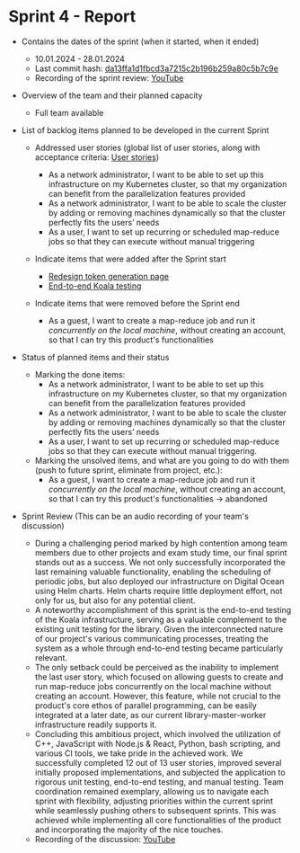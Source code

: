 # Sprint 4 - Report

- Contains the dates of the sprint (when it started, when it ended)
    - 10.01.2024 - 28.01.2024
    - Last commit hash: [da13ffa1d1fbcd3a7215c2b196b259a80c5b7c9e](https://github.com/inginerie-software-2023-2024/proiect-inginerie-software-shark-rockets/commit/da13ffa1d1fbcd3a7215c2b196b259a80c5b7c9e)
    - Recording of the sprint review: [YouTube](https://youtu.be/BunA39FKX0U)
- Overview of the team and their planned capacity
    - Full team available
- List of backlog items planned to be developed in the current Sprint
    - Addressed user stories (global list of user stories, along with acceptance criteria: [User stories](user_stories.md))
        - As a network administrator, I want to be able to set up this infrastructure on my Kubernetes cluster, so that my organization can benefit from the parallelization features provided
        - As a network administrator, I want to be able to scale the cluster by adding or removing machines dynamically so that the cluster perfectly fits the users’ needs
        - As a user, I want to set up recurring or scheduled map-reduce jobs so that they can execute without manual triggering
    
    - Indicate items that were added after the Sprint start
        - [Redesign token generation page](https://github.com/inginerie-software-2023-2024/proiect-inginerie-software-shark-rockets/commit/f63cb0e1bc38958e3057359b837919284d7ecbbd)
        - [End-to-end Koala testing](https://github.com/inginerie-software-2023-2024/proiect-inginerie-software-shark-rockets/commit/da13ffa1d1fbcd3a7215c2b196b259a80c5b7c9e)

    - Indicate items that were removed before the Sprint end
        - As a guest, I want to create a map-reduce job and run it *concurrently on the local machine*, without creating an account, so that I can try this product's functionalities

- Status of planned items and their status
    - Marking the done items:
        - As a network administrator, I want to be able to set up this infrastructure on my Kubernetes cluster, so that my organization can benefit from the parallelization features provided
        - As a network administrator, I want to be able to scale the cluster by adding or removing machines dynamically so that the cluster perfectly fits the users’ needs
        - As a user, I want to set up recurring or scheduled map-reduce jobs so that they can execute without manual triggering.
    - Marking the unsolved items, and what are you going to do with them (push to future sprint, eliminate from project, etc.):
        - As a guest, I want to create a map-reduce job and run it *concurrently on the local machine*, without creating an account, so that I can try this product's functionalities -> abandoned

- Sprint Review (This can be an audio recording of your team's discussion)
    - During a challenging period marked by high contention among team members due to other projects and exam study time, our final sprint stands out as a success. We not only successfully incorporated the last remaining valuable functionality, enabling the scheduling of periodic jobs, but also deployed our infrastructure on Digital Ocean using Helm charts. Helm charts require little deployment effort, not only for us, but also for any potential client.
    - A noteworthy accomplishment of this sprint is the end-to-end testing of the Koala infrastructure, serving as a valuable complement to the existing unit testing for the library. Given the interconnected nature of our project's various communicating processes, treating the system as a whole through end-to-end testing became particularly relevant.
    - The only setback could be perceived as the inability to implement the last user story, which focused on allowing guests to create and run map-reduce jobs concurrently on the local machine without creating an account. However, this feature, while not crucial to the product's core ethos of parallel programming, can be easily integrated at a later date, as our current library-master-worker infrastructure readily supports it.
    - Concluding this ambitious project, which involved the utilization of C++, JavaScript with Node.js & React, Python, bash scripting, and various CI tools, we take pride in the achieved work. We successfully completed 12 out of 13 user stories, improved several initially proposed implementations, and subjected the application to rigorous unit testing, end-to-end testing, and manual testing. Team coordination remained exemplary, allowing us to navigate each sprint with flexibility, adjusting priorities within the current sprint while seamlessly pushing others to subsequent sprints. This was achieved while implementing all core functionalities of the product and incorporating the majority of the nice touches.
    - Recording of the discussion: [YouTube](https://youtu.be/BunA39FKX0U)
